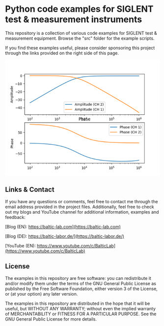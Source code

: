 Python code examples for SIGLENT test & measurement instruments
==========================
This repository is a collection of various code examples for SIGLENT test & measurement equipment. Browse the "src" folder for the example scripts. 

If you find these examples useful, please consider sponsoring this project through the links provided on the right side of this page. 
    
![Import bode plot Data](https://github.com/AI5GW/SIGLENT/blob/main/src/BODE_CSV/Figure_1.png)    
    
Links & Contact
---------------------
If you have any questions or comments, feel free to contact me through the email address provided in the project files. Additionally, feel free to check out my blogs and YouTube channel for additional information, examples and feedback:

[Blog (EN): https://baltic-lab.com](https://baltic-lab.com)

[Blog (DE): https://baltic-labor.de/](https://baltic-labor.de/)

[YouTube (EN): https://www.youtube.com/c/BalticLab](https://www.youtube.com/c/BalticLab)

License
-------
The examples in this repository are free software: you can redistribute it and/or modify them under the terms of the GNU General Public License as published by the Free Software Foundation, either version 3 of the License, or (at your option) any later version.

The examples in this repository are distributed in the hope that it will be useful, but WITHOUT ANY WARRANTY; without even the implied warranty of MERCHANTABILITY or FITNESS FOR A PARTICULAR PURPOSE.  See the GNU General Public License for more details.
